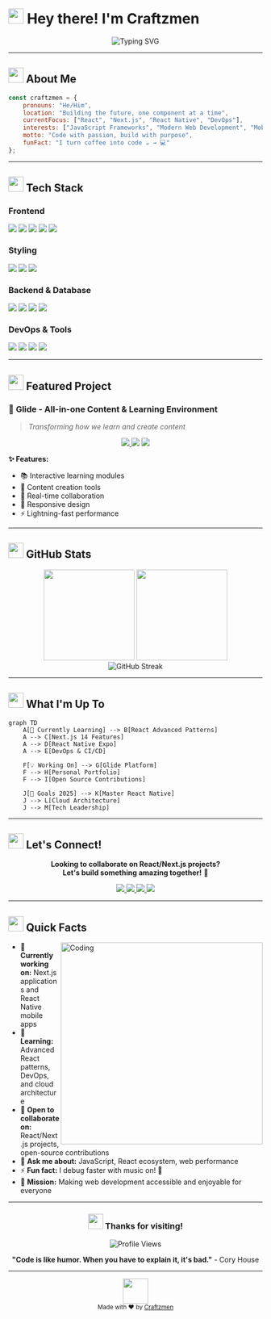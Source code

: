 # <img src="https://media.giphy.com/media/hvRJCLFzcasrR4ia7z/giphy.gif" width="30px"/> Hey there! I'm Craftzmen

<div align="center">
  <img src="https://readme-typing-svg.herokuapp.com?font=Fira+Code&weight=500&size=25&pause=1000&color=2196F3&center=true&vCenter=true&width=600&lines=Full+Stack+Developer;JavaScript+Enthusiast;React+%26+Next.js+Developer;Always+Learning+New+Technologies" alt="Typing SVG" />
</div>

---

## <img src="https://media.giphy.com/media/WUlplcMpOCEmTGBtBW/giphy.gif" width="30"> About Me

```javascript
const craftzmen = {
    pronouns: "He/Him",
    location: "Building the future, one component at a time",
    currentFocus: ["React", "Next.js", "React Native", "DevOps"],
    interests: ["JavaScript Frameworks", "Modern Web Development", "Mobile Apps"],
    motto: "Code with passion, build with purpose",
    funFact: "I turn coffee into code ☕ → 💻"
};
```

---

## <img src="https://media.giphy.com/media/iY8CRBdQXODJSCERIr/giphy.gif" width="30"> Tech Stack

### Frontend
<img src="https://img.shields.io/badge/React-20232A?style=for-the-badge&logo=react&logoColor=61DAFB"/> <img src="https://img.shields.io/badge/Next.js-000000?style=for-the-badge&logo=nextdotjs&logoColor=white"/> <img src="https://img.shields.io/badge/React_Native-20232A?style=for-the-badge&logo=react&logoColor=61DAFB"/> <img src="https://img.shields.io/badge/JavaScript-323330?style=for-the-badge&logo=javascript&logoColor=F7DF1E"/> <img src="https://img.shields.io/badge/TypeScript-007ACC?style=for-the-badge&logo=typescript&logoColor=white"/>

### Styling
<img src="https://img.shields.io/badge/CSS3-1572B6?style=for-the-badge&logo=css3&logoColor=white"/> <img src="https://img.shields.io/badge/Tailwind_CSS-38B2AC?style=for-the-badge&logo=tailwind-css&logoColor=white"/> <img src="https://img.shields.io/badge/Styled_Components-DB7093?style=for-the-badge&logo=styled-components&logoColor=white"/>

### Backend & Database
<img src="https://img.shields.io/badge/Node.js-43853D?style=for-the-badge&logo=node.js&logoColor=white"/> <img src="https://img.shields.io/badge/Express.js-000000?style=for-the-badge&logo=express&logoColor=white"/> <img src="https://img.shields.io/badge/MongoDB-4EA94B?style=for-the-badge&logo=mongodb&logoColor=white"/> <img src="https://img.shields.io/badge/PostgreSQL-316192?style=for-the-badge&logo=postgresql&logoColor=white"/>

### DevOps & Tools
<img src="https://img.shields.io/badge/Docker-2CA5E0?style=for-the-badge&logo=docker&logoColor=white"/> <img src="https://img.shields.io/badge/AWS-232F3E?style=for-the-badge&logo=amazon-aws&logoColor=white"/> <img src="https://img.shields.io/badge/Vercel-000000?style=for-the-badge&logo=vercel&logoColor=white"/> <img src="https://img.shields.io/badge/Git-F05032?style=for-the-badge&logo=git&logoColor=white"/>

---

## <img src="https://media.giphy.com/media/ZVik7pBtu9dNS/giphy.gif" width="30"> Featured Project

### 🚀 **Glide** - All-in-one Content & Learning Environment
> *Transforming how we learn and create content*

<div align="center">
  <a href="https://craftzmen.vercel.app">
    <img src="https://img.shields.io/badge/🌐_Live_Demo-4285F4?style=for-the-badge&logoColor=white"/>
  </a>
  <img src="https://img.shields.io/badge/Built_with-Next.js-000000?style=for-the-badge&logo=nextdotjs&logoColor=white"/>
  <img src="https://img.shields.io/badge/Styled_with-Tailwind-38B2AC?style=for-the-badge&logo=tailwind-css&logoColor=white"/>
</div>

**✨ Features:**
- 📚 Interactive learning modules
- 🎨 Content creation tools
- 🔄 Real-time collaboration
- 📱 Responsive design
- ⚡ Lightning-fast performance

---

## <img src="https://media.giphy.com/media/LnQjpWaON8nhr21vNW/giphy.gif" width="30"> GitHub Stats

<div align="center">
  <img height="180em" src="https://github-readme-stats.vercel.app/api?username=Craftzmen&show_icons=true&theme=tokyonight&include_all_commits=true&count_private=true"/>
  <img height="180em" src="https://github-readme-stats.vercel.app/api/top-langs/?username=Craftzmen&layout=compact&langs_count=7&theme=tokyonight"/>
</div>

<div align="center">
  <img src="https://github-readme-streak-stats.herokuapp.com/?user=Craftzmen&theme=tokyonight" alt="GitHub Streak"/>
</div>

---

## <img src="https://media.giphy.com/media/j2pOGeGYKe2xCCKwfi/giphy.gif" width="30"> What I'm Up To

```mermaid
graph TD
    A[🌱 Currently Learning] --> B[React Advanced Patterns]
    A --> C[Next.js 14 Features]
    A --> D[React Native Expo]
    A --> E[DevOps & CI/CD]
    
    F[💡 Working On] --> G[Glide Platform]
    F --> H[Personal Portfolio]
    F --> I[Open Source Contributions]
    
    J[🎯 Goals 2025] --> K[Master React Native]
    J --> L[Cloud Architecture]
    J --> M[Tech Leadership]
```

---

## <img src="https://media.giphy.com/media/LMt9638dO8dftAjqyM/giphy.gif" width="30"> Let's Connect!

<div align="center">
  
**Looking to collaborate on React/Next.js projects?** <br/>
**Let's build something amazing together!** 🚀

<a href="https://craftzmen.vercel.app">
  <img src="https://img.shields.io/badge/🌐_Portfolio-FF5722?style=for-the-badge&logoColor=white"/>
</a>
<a href="mailto:abdullah.imran.code@gmail.com">
  <img src="https://img.shields.io/badge/📧_Email-D14836?style=for-the-badge&logo=gmail&logoColor=white"/>
</a>
<a href="https://linkedin.com/in/craftzmen">
  <img src="https://img.shields.io/badge/💼_LinkedIn-0077B5?style=for-the-badge&logo=linkedin&logoColor=white"/>
</a>
<a href="https://x.com/@Craftzmen">
  <img src="https://img.shields.io/badge/🐦_Twitter-1DA1F2?style=for-the-badge&logo=twitter&logoColor=white"/>
</a>

</div>

---

## <img src="https://media.giphy.com/media/12oufCB0MyZ1Go/giphy.gif" width="30"> Quick Facts

<img align="right" alt="Coding" width="400" src="https://media.giphy.com/media/qgQUggAC3Pfv687qPC/giphy.gif">

- 🔭 **Currently working on:** Next.js applications and React Native mobile apps
- 🌱 **Learning:** Advanced React patterns, DevOps, and cloud architecture
- 👯 **Open to collaborate on:** React/Next.js projects, open-source contributions
- 🤔 **Ask me about:** JavaScript, React ecosystem, web performance
- ⚡ **Fun fact:** I debug faster with music on! 🎵
- 🎯 **Mission:** Making web development accessible and enjoyable for everyone

---

<div align="center">
  
### <img src="https://media.giphy.com/media/VgCDAzcKvsR6OM0uWg/giphy.gif" width="30"> Thanks for visiting! 
  
<img src="https://komarev.com/ghpvc/?username=Craftzmen&style=for-the-badge&color=brightgreen" alt="Profile Views"/>

**"Code is like humor. When you have to explain it, it's bad."** - Cory House

</div>

---

<div align="center">
  <img src="https://media.giphy.com/media/LMt9638dO8dftAjqyM/giphy.gif" width="50"/>
  <br/>
  <sub>Made with ❤️ by <a href="https://github.com/Craftzmen">Craftzmen</a></sub>
</div>
